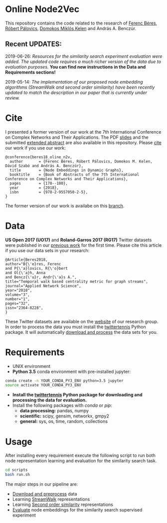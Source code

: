 ﻿Online Node2Vec
========================

This repository contains the code related to the research of [Ferenc Béres](https://github.com/ferencberes), [Róbert Pálovics](https://github.com/rpalovics), [Domokos Miklós Kelen](https://github.com/proto-n) and András A. Benczúr.

## Recent UPDATES:

2019-06-26: *Resources for the similarity search experiment evaluation were added. The updated code requires a much richer version of the data due to evaluation purposes.* **You can find new instructions in the Data and Requirements sections!**

2019-05-14: *The implementation of our proposed node embedding algorithms (StreamWalk and second order similarity) have been recently updated to match the description in our paper that is currently under review.*

# Cite

I presented a former version of our work at the 7th International Conference on Complex Networks and Their Applications. The PDF [slides](docs/node_embeddings_in_dynamic_graphs_slides.pdf) and the submitted [extended abstract](https://www.researchgate.net/publication/330105776_Node_Embeddings_in_Dynamic_Graphs) are also available in this repository. Please [cite](https://drive.google.com/file/d/1MJW9uuOPjclV0yA9OeKPIsHpj88DX8Mq/view) our work if you use our work:


```
@conference{beres18_oline_n2v,
  author       = {Ferenc Béres, Róbert Pálovics, Domokos M. Kelen, Dávid Szabó and András A. Benczúr}, 
  title        = {Node Embeddings in Dynamic Graphs},
  booktitle    = {Book of Abstracts of the 7th International Conference on Complex Networks and Their Applications},
  pages        = {178--180},
  year         = {2018},
  isbn         = {978-2-9557050-2-5},
}
```
The former version of our work is availabe on this [branch](https://github.com/ferencberes/online-node2vec/tree/complex_networks_2018).

# Data

**US Open 2017 (UO17)** and **Roland-Garros 2017 (RG17)** Twitter datasets were published in our [previous work](https://link.springer.com/article/10.1007/s41109-018-0080-5) for the first time. Please cite this article if you use our data sets in your research:

```
@Article{Beres2018,
author="B{\'e}res, Ferenc
and P{\'a}lovics, R{\'o}bert
and Ol{\'a}h, Anna
and Bencz{\'u}r, Andr{\'a}s A.",
title="Temporal walk based centrality metric for graph streams",
journal="Applied Network Science",
year="2018",
volume="3",
number="1",
pages="32",
issn="2364-8228",
}
```

These Twitter datasets are available on the [website](https://dms.sztaki.hu/~fberes/tennis/) of our research group. In order to process the data you must install the [twittertennis](https://github.com/ferencberes/twittertennis) Python package. It will automatically [download and process](scripts/preprocess_data.py) the data sets for you.

# Requirements

   * UNIX environment
   * **Python 3.5** conda environment with pre-installed jupyter:

   ```bash
   conda create -n YOUR_CONDA_PY3_ENV python=3.5 jupyter
   source activate YOUR_CONDA_PY3_ENV
   ```
   * **Install the [twittertennis](https://github.com/ferencberes/twittertennis) Python package for downloading and processing the data for evaluation.**
   * Install the following packages with *conda* or *pip*:
      * **data processing:** pandas, numpy
      * **scientific:** scipy, gensim, networkx, gmpy2
      * **general:** sys, os, time, random, collections

# Usage

After installing every requirement execute the following script to run both node representation learning and evaluation for the similarity search task.

```bash
cd scripts
bash run.sh
```

The major steps in our pipeline are:
   * [Download and preprocess](scripts/preprocess_data.py) data
   * Learning [StreamWalk](scripts/streamwalk_runner.py) representations
   * Learning [Second order similarity](scripts/second_order_runner.py) representations
   * [Evaluate](scripts/evaluate.py) node embeddings for the similarity search supervised experiment
